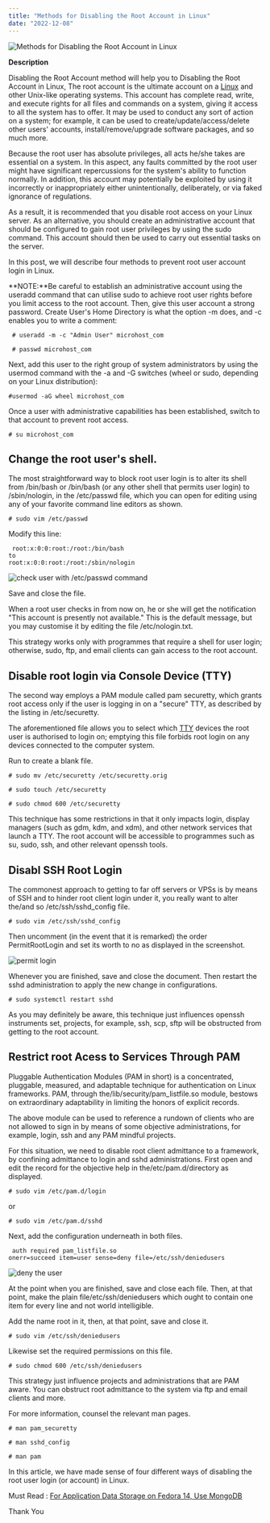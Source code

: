 ```yaml
---
title: "Methods for Disabling the Root Account in Linux"
date: "2022-12-08"
---
```


![Methods for Disabling the Root Account in Linux](images/Methods-for-Disabling-the-Root-Account-in-Linux_utho.jpg)

**Description**

Disabling the Root Account method will help you to Disabling the Root Account in Linux, The root account is the ultimate account on a [Linux](https://utho.com/docs/tutorial/category/linux-tutorial/) and other Unix-like operating systems. This account has complete read, write, and execute rights for all files and commands on a system, giving it access to all the system has to offer. It may be used to conduct any sort of action on a system; for example, it can be used to create/update/access/delete other users' accounts, install/remove/upgrade software packages, and so much more.

Because the root user has absolute privileges, all acts he/she takes are essential on a system. In this aspect, any faults committed by the root user might have significant repercussions for the system's ability to function normally. In addition, this account may potentially be exploited by using it incorrectly or inappropriately either unintentionally, deliberately, or via faked ignorance of regulations.

As a result, it is recommended that you disable root access on your Linux server. As an alternative, you should create an administrative account that should be configured to gain root user privileges by using the sudo command. This account should then be used to carry out essential tasks on the server.

In this post, we will describe four methods to prevent root user account login in Linux.

**NOTE:**Be careful to establish an administrative account using the useradd command that can utilise sudo to achieve root user rights before you limit access to the root account. Then, give this user account a strong password. Create User's Home Directory is what the option -m does, and -c enables you to write a comment:

```
 # useradd -m -c "Admin User" microhost_com 
```

```
 # passwd microhost_com 
```

Next, add this user to the right group of system administrators by using the usermod command with the -a and -G switches (wheel or sudo, depending on your Linux distribution):

```
#usermod -aG wheel microhost_com 
```

Once a user with administrative capabilities has been established, switch to that account to prevent root access.

```
# su microhost_com 
```

## Change the root user's shell.

The most straightforward way to block root user login is to alter its shell from /bin/bash or /bin/bash (or any other shell that permits user login) to /sbin/nologin, in the /etc/passwd file, which you can open for editing using any of your favorite command line editors as shown.

```
# sudo vim /etc/passwd 
```

Modify this line:

```
 root:x:0:0:root:/root:/bin/bash  
to  
root:x:0:0:root:/root:/sbin/nologin 
```

![check user with /etc/passwd command](images/image-401.png)

Save and close the file.

When a root user checks in from now on, he or she will get the notification "This account is presently not available." This is the default message, but you may customise it by editing the file /etc/nologin.txt.

This strategy works only with programmes that require a shell for user login; otherwise, sudo, ftp, and email clients can gain access to the root account.

## Disable root login via Console Device (TTY)

The second way employs a PAM module called pam securetty, which grants root access only if the user is logging in on a "secure" TTY, as described by the listing in /etc/securetty.

The aforementioned file allows you to select which [TTY](https://www.howtogeek.com/428174/what-is-a-tty-on-linux-and-how-to-use-the-tty-command/) devices the root user is authorised to login on; emptying this file forbids root login on any devices connected to the computer system.

Run to create a blank file.

```
# sudo mv /etc/securetty /etc/securetty.orig 
```

```
# sudo touch /etc/securetty
```

```
# sudo chmod 600 /etc/securetty 
```

This technique has some restrictions in that it only impacts login, display managers (such as gdm, kdm, and xdm), and other network services that launch a TTY. The root account will be accessible to programmes such as su, sudo, ssh, and other relevant openssh tools.

## Disabl SSH Root Login

The commonest approach to getting to far off servers or VPSs is by means of SSH and to hinder root client login under it, you really want to alter the/and so /etc/ssh/sshd\_config file.

```
# sudo vim /etc/ssh/sshd_config 
```

Then uncomment (in the event that it is remarked) the order PermitRootLogin and set its worth to no as displayed in the screenshot.

![permit login ](images/image-402.png)

Whenever you are finished, save and close the document. Then restart the sshd administration to apply the new change in configurations.

```
# sudo systemctl restart sshd 
```

As you may definitely be aware, this technique just influences openssh instruments set, projects, for example, ssh, scp, sftp will be obstructed from getting to the root account.

## Restrict root Acess to Services Through PAM

Pluggable Authentication Modules (PAM in short) is a concentrated, pluggable, measured, and adaptable technique for authentication on Linux frameworks. PAM, through the/lib/security/pam\_listfile.so module, bestows on extraordinary adaptability in limiting the honors of explicit records.

The above module can be used to reference a rundown of clients who are not allowed to sign in by means of some objective administrations, for example, login, ssh and any PAM mindful projects.

For this situation, we need to disable root client admittance to a framework, by confining admittance to login and sshd administrations. First open and edit the record for the objective help in the/etc/pam.d/directory as displayed.

```
# sudo vim /etc/pam.d/login 
```

or

```
# sudo vim /etc/pam.d/sshd 
```

Next, add the configuration underneath in both files.

```
 auth required pam_listfile.so   
onerr=succeed item=user sense=deny file=/etc/ssh/deniedusers 
```

![deny the user](images/image-403-1024x459.png)

At the point when you are finished, save and close each file. Then, at that point, make the plain file/etc/ssh/deniedusers which ought to contain one item for every line and not world intelligible.

Add the name root in it, then, at that point, save and close it.

```
# sudo vim /etc/ssh/deniedusers 
```

Likewise set the required permissions on this file.

```
# sudo chmod 600 /etc/ssh/deniedusers 
```

This strategy just influence projects and administrations that are PAM aware. You can obstruct root admittance to the system via ftp and email clients and more.

For more information, counsel the relevant man pages.

```
# man pam_securetty 
```

```
# man sshd_config 
```

```
# man pam
```

In this article, we have made sense of four different ways of disabling the root user login (or account) in Linux.

Must Read : [For Application Data Storage on Fedora 14, Use MongoDB](https://utho.com/docs/tutorial/for-application-data-storage-on-fedora-14-use-mongodb/)

Thank You
